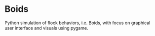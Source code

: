 # Boids
 Python simulation of flock behaviors, i.e. Boids, with focus on graphical user interface and visuals using pygame. 
